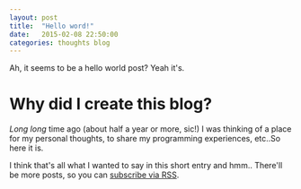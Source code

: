 ```yaml
---
layout: post
title:  "Hello word!"
date:   2015-02-08 22:50:00
categories: thoughts blog
---
```

Ah, it seems to be a hello world post? Yeah it's.

# Why did I create this blog?
*Long long* time ago (about half a year or more, sic!) I was thinking of a place for my personal thoughts,
to share my programming experiences, etc..So here it is.

I think that's all what I wanted to say in this short entry and hmm..
There'll be more posts, so you can [subscribe via RSS](/feed.xml).
